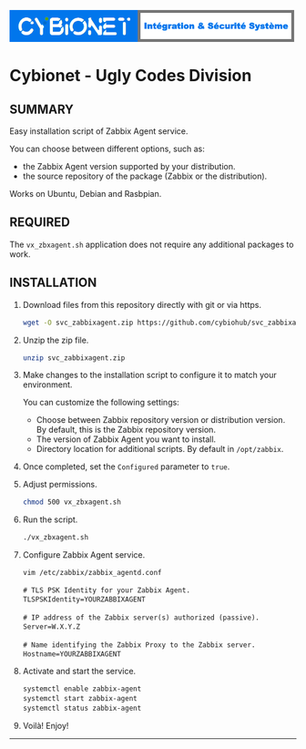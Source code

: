 ![alt text][logo]

# Cybionet - Ugly Codes Division

## SUMMARY

Easy installation script of Zabbix Agent service.

You can choose between different options, such as:
- the Zabbix Agent version supported by your distribution.
- the source repository of the package (Zabbix or the distribution).

Works on Ubuntu, Debian and Rasbpian.


## REQUIRED

The `vx_zbxagent.sh` application does not require any additional packages to work.


## INSTALLATION

1. Download files from this repository directly with git or via https.
	```bash
	wget -O svc_zabbixagent.zip https://github.com/cybiohub/svc_zabbixagent/archive/refs/heads/main.zip
	```

2. Unzip the zip file.
	```bash
	unzip svc_zabbixagent.zip
	```

3. Make changes to the installation script to configure it to match your environment.
	
	You can customize the following settings: 

	- Choose between Zabbix repository version or distribution version. By default, this is the Zabbix repository version.
	- The version of Zabbix Agent you want to install.
	- Directory location for additional scripts. By default in `/opt/zabbix`.

4. Once completed, set the `Configured` parameter to `true`.

5. Adjust permissions.
	```bash
	chmod 500 vx_zbxagent.sh
	```

6. Run the script.
	```bash
	./vx_zbxagent.sh
	```

7. Configure Zabbix Agent service.
	```bash
	vim /etc/zabbix/zabbix_agentd.conf
	```
	```
	# TLS PSK Identity for your Zabbix Agent.
	TLSPSKIdentity=YOURZABBIXAGENT
	
	# IP address of the Zabbix server(s) authorized (passive).
	Server=W.X.Y.Z
	
	# Name identifying the Zabbix Proxy to the Zabbix server.
	Hostname=YOURZABBIXAGENT
	```

8. Activate and start the service.
	```bash
	systemctl enable zabbix-agent
	systemctl start zabbix-agent
	systemctl status zabbix-agent
	```
9. Voilà! Enjoy!
---
[logo]: ./md/logo.png "Cybionet"
